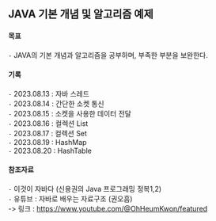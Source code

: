 
## JAVA 기본 개념 및 알고리즘 예제     



    
#### 목표    
`-` JAVA의 기본 개념과 알고리즘을 공부하며, 부족한 부분을 보완한다.    



#### 기록    
`-` 2023.08.13 : 자바 스레드        
`-` 2023.08.14 : 간단한 소켓 통신        
`-` 2023.08.15 : 소켓을 사용한 데이터 전달          
`-` 2023.08.16 : 컬렉션 List  
`-` 2023.08.17 : 컬렉션 Set      
`-` 2023.08.19 : HashMap        
`-` 2023.08.20 : HashTable      



#### 참조자료    
`-` 이것이 자바다 (신용권의 Java 프로그래밍 정복1,2)    
`-` 유튜브 : 자바로 배우는 자료구조 (권오흠)    
  -> 링크 : https://www.youtube.com/@OhHeumKwon/featured    

